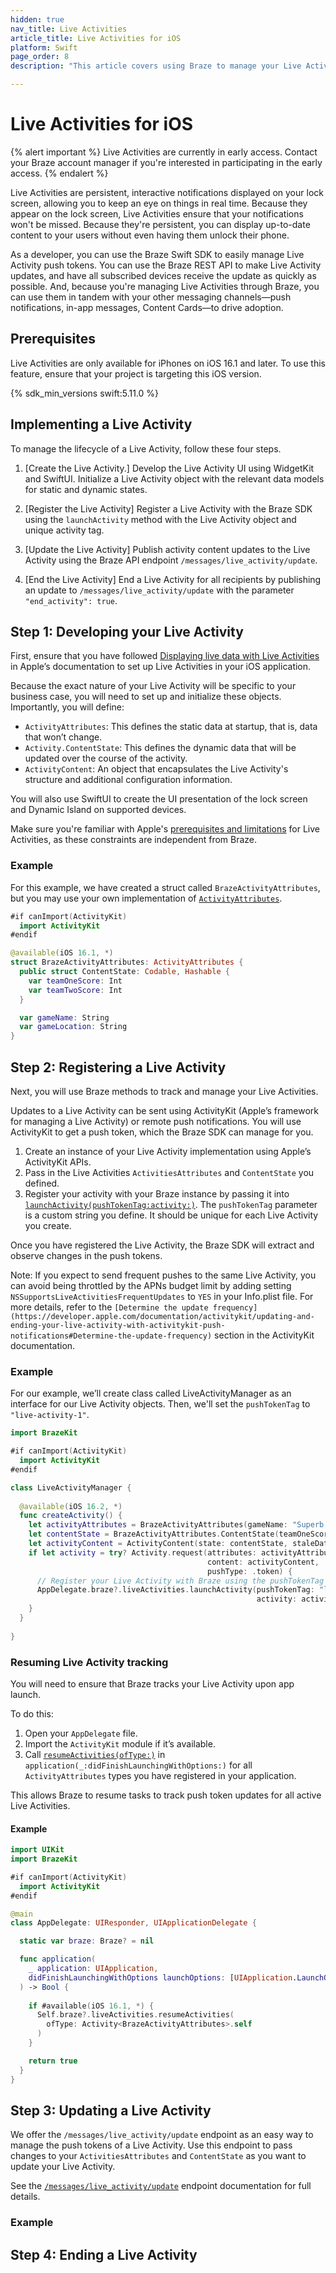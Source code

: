 ```yaml
---
hidden: true
nav_title: Live Activities
article_title: Live Activities for iOS
platform: Swift
page_order: 8
description: "This article covers using Braze to manage your Live Activities tokens."

---
```


# Live Activities for iOS

{% alert important %} 
Live Activities are currently in early access. Contact your Braze account manager if you're interested in participating in the early access. 
{% endalert %}

Live Activities are persistent, interactive notifications displayed on your lock screen, allowing you to keep an eye on things in real time. Because they appear on the lock screen, Live Activities ensure that your notifications won't be missed. Because they're persistent, you can display up-to-date content to your users without even having them unlock their phone. 

As a developer, you can use the Braze Swift SDK to easily manage Live Activity push tokens. You can use the Braze REST API to make Live Activity updates, and have all subscribed devices receive the update as quickly as possible. And, because you're managing Live Activities through Braze, you can use them in tandem with your other messaging channels&mdash;push notifications, in-app messages, Content Cards&mdash;to drive adoption. 

## Prerequisites 

Live Activities are only available for iPhones on iOS 16.1 and later. To use this feature, ensure that your project is targeting this iOS version.

<!--Placeholder to confirm Swift SDK version needed, remove when confirmed -->

{% sdk_min_versions swift:5.11.0 %}

## Implementing a Live Activity

To manage the lifecycle of a Live Activity, follow these four steps.

<!--TBD: Link to the headers -->

1. [Create the Live Activity.] Develop the Live Activity UI using WidgetKit and SwiftUI. Initialize a Live Activity object with the relevant data models for static and dynamic states.

2. [Register the Live Activity] Register a Live Activity with the Braze SDK using the `launchActivity` method with the Live Activity object and unique activity tag.

3. [Update the Live Activity] Publish activity content updates to the Live Activity using the Braze API endpoint `/messages/live_activity/update`.

4. [End the Live Activity] End a Live Activity for all recipients by publishing an update to `/messages/live_activity/update` with the parameter `"end_activity": true`.

## Step 1: Developing your Live Activity

<!--I see the word "activity" used in Apple's documentation somewhat generically. Is there a technical distinction between an "activity" and a "live activity"? . -->

First, ensure that you have followed [Displaying live data with Live Activities][3] in Apple’s documentation to set up Live Activities in your iOS application.

Because the exact nature of your Live Activity will be specific to your business case, you will need to set up and initialize these objects. Importantly, you will define:
* `ActivityAttributes`: This defines the static data at startup, that is, data that won’t change.
* `Activity.ContentState`: This defines the dynamic data that will be updated over the course of the activity.
* `ActivityContent`: An object that encapsulates the Live Activity's structure and additional configuration information.

You will also use SwiftUI to create the UI presentation of the lock screen and Dynamic Island on supported devices. 

Make sure you're familiar with Apple's [prerequisites and limitations][2] for Live Activities, as these constraints are independent from Braze.

### Example

For this example, we have created a struct called `BrazeActivityAttributes`, but you may use your own implementation of [`ActivityAttributes`][4].

```swift
#if canImport(ActivityKit)
  import ActivityKit
#endif

@available(iOS 16.1, *)
struct BrazeActivityAttributes: ActivityAttributes {
  public struct ContentState: Codable, Hashable {
    var teamOneScore: Int
    var teamTwoScore: Int
  }

  var gameName: String
  var gameLocation: String
}
```

## Step 2: Registering a Live Activity

<!--Is integrating Swift push notifications a prerequisite for this step?. -->

Next, you will use Braze methods to track and manage your Live Activities. 

Updates to a Live Activity can be sent using ActivityKit (Apple’s framework for managing a Live Activity) or remote push notifications. You will use ActivityKit to get a push token, which the Braze SDK can manage for you.

1. Create an instance of your Live Activity implementation using Apple’s ActivityKit APIs.
2. Pass in the Live Activities `ActivitiesAttributes` and `ContentState` you defined. 
3. Register your activity with your Braze instance by passing it into [`launchActivity(pushTokenTag:activity:)`][5]. The `pushTokenTag` parameter is a custom string you define. It should be unique for each Live Activity you create.

Once you have registered the Live Activity, the Braze SDK will extract and observe changes in the push tokens.

<!--I found this sentence. What does it mean?. -->
Note: If you expect to send frequent pushes to the same Live Activity, you can avoid being throttled by the APNs budget limit by adding setting `NSSupportsLiveActivitiesFrequentUpdates` to `YES` in your Info.plist file. For more details, refer to the `[Determine the update frequency](https://developer.apple.com/documentation/activitykit/updating-and-ending-your-live-activity-with-activitykit-push-notifications#Determine-the-update-frequency)` section in the ActivityKit documentation.

### Example

For our example, we’ll create class called LiveActivityManager as an interface for our Live Activity objects. Then, we'll set the `pushTokenTag` to `"live-activity-1"`.

```swift
import BrazeKit

#if canImport(ActivityKit)
  import ActivityKit
#endif

class LiveActivityManager {
  
  @available(iOS 16.2, *)
  func createActivity() {
    let activityAttributes = BrazeActivityAttributes(gameName: "Superb Owl LVII", gameLocation: "Glendale, Arizona")
    let contentState = BrazeActivityAttributes.ContentState(teamOneScore: "0", teamTwoScore: "0")
    let activityContent = ActivityContent(state: contentState, staleDate: nil)
    if let activity = try? Activity.request(attributes: activityAttributes,
                                            content: activityContent,
                                            pushType: .token) {
      // Register your Live Activity with Braze using the pushTokenTag
      AppDelegate.braze?.liveActivities.launchActivity(pushTokenTag: "live-activity-1",
                                                       activity: activity)
    }
  }
  
}
```

### Resuming Live Activity tracking

You will need to ensure that Braze tracks your Live Activity upon app launch.

To do this:
1. Open your `AppDelegate` file.
2. Import the `ActivityKit` module if it’s available.
3. Call [`resumeActivities(ofType:)`][6] in `application(_:didFinishLaunchingWithOptions:)` for all `ActivityAttributes` types you have registered in your application.

This allows Braze to resume tasks to track push token updates for all active Live Activities.

#### Example

```swift
import UIKit
import BrazeKit

#if canImport(ActivityKit)
  import ActivityKit
#endif

@main
class AppDelegate: UIResponder, UIApplicationDelegate {

  static var braze: Braze? = nil

  func application(
    _ application: UIApplication,
    didFinishLaunchingWithOptions launchOptions: [UIApplication.LaunchOptionsKey: Any]?
  ) -> Bool {
    
    if #available(iOS 16.1, *) {
      Self.braze?.liveActivities.resumeActivities(
        ofType: Activity<BrazeActivityAttributes>.self
      )
    }

    return true
  }
}
```

## Step 3: Updating a Live Activity

We offer the `/messages/live_activity/update` endpoint as an easy way to manage the push tokens of a Live Activity. Use this endpoint to pass changes to your `ActivitiesAttributes` and `ContentState` as you want to update your Live Activity.

See the [`/messages/live_activity/update`][1] endpoint documentation for full details.

### Example

## Step 4: Ending a Live Activity 



[1]: {{site.baseurl}}/api/endpoints/messaging/live_activity/update
[2]: https://developer.apple.com/documentation/activitykit/displaying-live-data-with-live-activities#Understand-constraints
[3]: https://developer.apple.com/documentation/activitykit/displaying-live-data-with-live-activities
[4]: https://developer.apple.com/documentation/activitykit/activityattributes
[5]: braze-swift-sdk/documentation/brazekit/braze/liveactivities-swift.class/
[6]: braze-swift-sdk/documentation/brazekit/braze/liveactivities-swift.class/resumeactivities(oftype:)